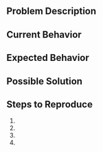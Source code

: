 ## Problem Description
<!--- Provide a general summary of the issue in the Title above -->

## Current Behavior
<!--- Tell us what happens instead of the expected behavior -->

## Expected Behavior
<!--- Tell us what should happen -->

## Possible Solution
<!--- Not obligatory, but suggest a fix/reason for the bug, -->

## Steps to Reproduce
<!--- Provide a link to a live example, or an unambiguous set of steps to -->
<!--- reproduce this bug. Include code to reproduce, if relevant -->
1.
2.
3.
4.

